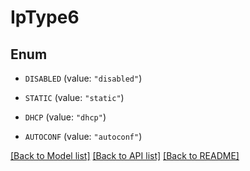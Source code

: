 # IpType6

## Enum


* `DISABLED` (value: `"disabled"`)

* `STATIC` (value: `"static"`)

* `DHCP` (value: `"dhcp"`)

* `AUTOCONF` (value: `"autoconf"`)


[[Back to Model list]](../README.md#documentation-for-models) [[Back to API list]](../README.md#documentation-for-api-endpoints) [[Back to README]](../README.md)


